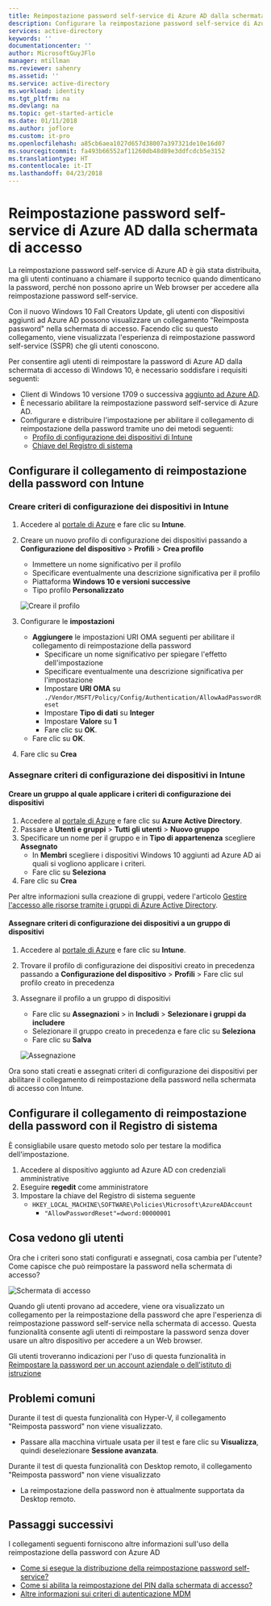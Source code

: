 ```yaml
---
title: Reimpostazione password self-service di Azure AD dalla schermata di accesso di Windows 10 | Microsoft Docs
description: Configurare la reimpostazione password self-service di Azure AD dalla schermata di accesso di Windows 10
services: active-directory
keywords: ''
documentationcenter: ''
author: MicrosoftGuyJFlo
manager: mtillman
ms.reviewer: sahenry
ms.assetid: ''
ms.service: active-directory
ms.workload: identity
ms.tgt_pltfrm: na
ms.devlang: na
ms.topic: get-started-article
ms.date: 01/11/2018
ms.author: joflore
ms.custom: it-pro
ms.openlocfilehash: a85cb6aea1027d657d38007a397321de10e16d07
ms.sourcegitcommit: fa493b66552af11260db48d89e3ddfcdcb5e3152
ms.translationtype: HT
ms.contentlocale: it-IT
ms.lasthandoff: 04/23/2018
---
```

# <a name="azure-ad-password-reset-from-the-login-screen"></a>Reimpostazione password self-service di Azure AD dalla schermata di accesso

La reimpostazione password self-service di Azure AD è già stata distribuita, ma gli utenti continuano a chiamare il supporto tecnico quando dimenticano la password, perché non possono aprire un Web browser per accedere alla reimpostazione password self-service.

Con il nuovo Windows 10 Fall Creators Update, gli utenti con dispositivi aggiunti ad Azure AD possono visualizzare un collegamento "Reimposta password" nella schermata di accesso. Facendo clic su questo collegamento, viene visualizzata l'esperienza di reimpostazione password self-service (SSPR) che gli utenti conoscono.

Per consentire agli utenti di reimpostare la password di Azure AD dalla schermata di accesso di Windows 10, è necessario soddisfare i requisiti seguenti:

* Client di Windows 10 versione 1709 o successiva [aggiunto ad Azure AD](../device-management-azure-portal.md).
* È necessario abilitare la reimpostazione password self-service di Azure AD.
* Configurare e distribuire l'impostazione per abilitare il collegamento di reimpostazione della password tramite uno dei metodi seguenti:
   * [Profilo di configurazione dei dispositivi di Intune](tutorial-sspr-windows.md#configure-reset-password-link-using-intune)
   * [Chiave del Registro di sistema](tutorial-sspr-windows.md#configure-reset-password-link-using-the-registry)

## <a name="configure-reset-password-link-using-intune"></a>Configurare il collegamento di reimpostazione della password con Intune

### <a name="create-a-device-configuration-policy-in-intune"></a>Creare criteri di configurazione dei dispositivi in Intune

1. Accedere al [portale di Azure](https://portal.azure.com) e fare clic su **Intune**.
2. Creare un nuovo profilo di configurazione dei dispositivi passando a **Configurazione del dispositivo** > **Profili** > **Crea profilo**
   * Immettere un nome significativo per il profilo
   * Specificare eventualmente una descrizione significativa per il profilo
   * Piattaforma **Windows 10 e versioni successive**
   * Tipo profilo **Personalizzato**

   ![Creare il profilo][CreateProfile]

3. Configurare le **impostazioni**
   * **Aggiungere** le impostazioni URI OMA seguenti per abilitare il collegamento di reimpostazione della password
      * Specificare un nome significativo per spiegare l'effetto dell'impostazione
      * Specificare eventualmente una descrizione significativa per l'impostazione
      * Impostare **URI OMA** su `./Vendor/MSFT/Policy/Config/Authentication/AllowAadPasswordReset`
      * Impostare **Tipo di dati** su **Integer**
      * Impostare **Valore** su **1**
      * Fare clic su **OK**.
   * Fare clic su **OK**.
4. Fare clic su **Crea**

### <a name="assign-a-device-configuration-policy-in-intune"></a>Assegnare criteri di configurazione dei dispositivi in Intune

#### <a name="create-a-group-to-apply-device-configuration-policy-to"></a>Creare un gruppo al quale applicare i criteri di configurazione dei dispositivi

1. Accedere al [portale di Azure](https://portal.azure.com) e fare clic su **Azure Active Directory**.
2. Passare a **Utenti e gruppi** > **Tutti gli utenti** > **Nuovo gruppo**
3. Specificare un nome per il gruppo e in **Tipo di appartenenza** scegliere **Assegnato** 
   * In **Membri** scegliere i dispositivi Windows 10 aggiunti ad Azure AD ai quali si vogliono applicare i criteri.
   * Fare clic su **Seleziona**
4. Fare clic su **Crea**

Per altre informazioni sulla creazione di gruppi, vedere l'articolo [Gestire l'accesso alle risorse tramite i gruppi di Azure Active Directory](../active-directory-manage-groups.md).

#### <a name="assign-device-configuration-policy-to-device-group"></a>Assegnare criteri di configurazione dei dispositivi a un gruppo di dispositivi

1. Accedere al [portale di Azure](https://portal.azure.com) e fare clic su **Intune**.
2. Trovare il profilo di configurazione dei dispositivi creato in precedenza passando a **Configurazione del dispositivo** > **Profili** > Fare clic sul profilo creato in precedenza
3. Assegnare il profilo a un gruppo di dispositivi 
   * Fare clic su **Assegnazioni** > in **Includi** > **Selezionare i gruppi da includere**
   * Selezionare il gruppo creato in precedenza e fare clic su **Seleziona**
   * Fare clic su **Salva**

   ![Assegnazione][Assignment]

Ora sono stati creati e assegnati criteri di configurazione dei dispositivi per abilitare il collegamento di reimpostazione della password nella schermata di accesso con Intune.

## <a name="configure-reset-password-link-using-the-registry"></a>Configurare il collegamento di reimpostazione della password con il Registro di sistema

È consigliabile usare questo metodo solo per testare la modifica dell'impostazione.

1. Accedere al dispositivo aggiunto ad Azure AD con credenziali amministrative
2. Eseguire **regedit** come amministratore
3. Impostare la chiave del Registro di sistema seguente
   * `HKEY_LOCAL_MACHINE\SOFTWARE\Policies\Microsoft\AzureADAccount`
      * `"AllowPasswordReset"=dword:00000001`

## <a name="what-do-users-see"></a>Cosa vedono gli utenti

Ora che i criteri sono stati configurati e assegnati, cosa cambia per l'utente? Come capisce che può reimpostare la password nella schermata di accesso?

![Schermata di accesso][LoginScreen]

Quando gli utenti provano ad accedere, viene ora visualizzato un collegamento per la reimpostazione della password che apre l'esperienza di reimpostazione password self-service nella schermata di accesso. Questa funzionalità consente agli utenti di reimpostare la password senza dover usare un altro dispositivo per accedere a un Web browser.

Gli utenti troveranno indicazioni per l'uso di questa funzionalità in [Reimpostare la password per un account aziendale o dell'istituto di istruzione](../active-directory-passwords-update-your-own-password.md#reset-password-at-sign-in)

## <a name="common-issues"></a>Problemi comuni

Durante il test di questa funzionalità con Hyper-V, il collegamento "Reimposta password" non viene visualizzato.

* Passare alla macchina virtuale usata per il test e fare clic su **Visualizza**, quindi deselezionare **Sessione avanzata**.

Durante il test di questa funzionalità con Desktop remoto, il collegamento "Reimposta password" non viene visualizzato

* La reimpostazione della password non è attualmente supportata da Desktop remoto.

## <a name="next-steps"></a>Passaggi successivi
I collegamenti seguenti forniscono altre informazioni sull'uso della reimpostazione della password con Azure AD

* [Come si esegue la distribuzione della reimpostazione password self-service?](howto-sspr-deployment.md)
* [Come si abilita la reimpostazione del PIN dalla schermata di accesso?](https://docs.microsoft.com/intune/device-windows-pin-reset)
* [Altre informazioni sui criteri di autenticazione MDM](https://docs.microsoft.com/windows/client-management/mdm/policy-csp-authentication)

[CreateProfile]: ./media/tutorial-sspr-windows/create-profile.png "Creare un profilo di configurazione dei dispositivi Intune per abilitare il collegamento di reimpostazione della password nella schermata di accesso di Windows 10"
[Assignment]: ./media/tutorial-sspr-windows/profile-assignment.png "Assegnare criteri di configurazione dei dispositivi Intune a un gruppo di dispositivi Windows 10"
[LoginScreen]: ./media/tutorial-sspr-windows/logon-reset-password.png "Collegamento di reimpostazione della password nella schermata di accesso di Windows 10"
